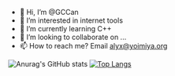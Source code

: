 - 👋 Hi, I’m @GCCan
- 👀 I’m interested in internet tools
- 🌱 I’m currently learning C++
- 💞️ I’m looking to collaborate on ...
- 📫 How to reach me? Email alyx@yoimiya.org

![Anurag's GitHub stats](https://github-readme-stats.vercel.app/api?username=GCCan&show_icons=true&theme=radical)
[![Top Langs](https://github-readme-stats-git-main-gccans-projects.vercel.app/api/top-langs/?username=GCCan)](https://github.com/anuraghazra/github-readme-stats)


<!---
GCCan/GCCan is a ✨ special ✨ repository because its `README.md` (this file) appears on your GitHub profile.
You can click the Preview link to take a look at your changes.
--->
